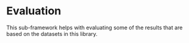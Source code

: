 # Evaluation

This sub-framework helps with evaluating some of the results that
are based on the datasets in this library.
